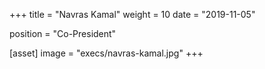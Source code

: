 +++
title = "Navras Kamal"
weight = 10
date = "2019-11-05"

position = "Co-President"

[asset]
    image = "execs/navras-kamal.jpg"
+++
